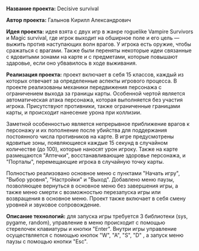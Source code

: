 
<p><strong> Название проекта:</strong> Decisive survival</p>
<p><strong> Автор проекта:</strong> Галынов Кирилл Александрович</p>
<p><strong> Идея проекта:</strong> идея взята с двух игр в жанре roguelike Vampire 
Survivors и Magic survival, где игрок выходит на обширное поле и его цель —
выжить против наступающих волн врагов. У игрока есть оружие, чтобы 
сражаться с врагами. Также были переняты некоторые идеи связанные с 
ядовитыми зонами на карте и с предметами, которые повышают здаровье, 
если оно убвавилось в ходе выживания.</p>
<p><strong> Реализация проекта:</strong> проект включает в себя 15 классов, каждый из 
которых отвечает за определенные аспекты игрового процесса. В проекте 
реализованы механики передвижения персонажа с ограничением выхода за 
границы карты. Особенной чертой является автоматическая атака персонажа, 
которая выполняется без участия игрока. Присутствуют противники, также 
ограниченные границами карты, и происходит нанесение урона при 
коллизии.</p>
<p>Заметной особенностью является непрерывное приближение врагов к 
персонажу и их пополнение после убийства для поддержания постоянного 
числа противников на карте. В игре предусмотрены ядовитые зоны, 
появляющиеся каждые 15 секунд в случайном количестве (до 100), которые 
наносят урон игроку. Также на карте размещаются "Аптечки", 
восстанавливающие здоровье персонажа, и "Порталы", перемещающие 
игрока в случайную точку карты.</p>
<p>Полностью реализовано основное меню с пунктами "Начать игру", 
"Выбор уровня", "Настройки" и "Выход". Добавлено меню паузы, 
позволяющее вернуться в основное меню без завершения игры, а также меню 
смерти с возможностью перезапуска игры или возвращения в основное меню. 
Проект также включает в себя смену уровней и звуковое сопровождение.</p>
<p><strong> Описание технологий:</strong> для запуска игры требуется 3 библиотеки (sys, 
pygame, random), управление в меню происходит с помощью стерелочек 
клавиатуры и кнопки "Enter". Внутри игры управление осуществляется с 
помощью кнопок "W", "A", "S", "D" , а запуск меню паузы с помощью 
кнопки "Esc".</p>
